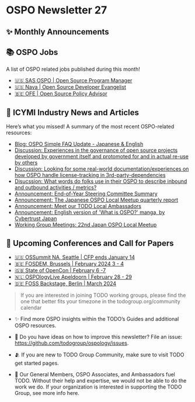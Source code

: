 # OSPO Newsletter 27

## ✨ Monthly Announcements 


## 📚 OSPO Jobs

A list of OSPO related jobs published during this month!

- [🇺🇸 SAS OSPO | Open Source Program Manager](https://careers-sas.icims.com/jobs/34465/open-source-program-manager/job?mobile=false&width=982&height=500&bga=true&needsRedirect=false&jan1offset=-300&jun1offset=-240)
- [🇺🇸 Nava | Open Source Developer Evangelist](https://jobs.lever.co/nava/d2505625-e72c-4fdc-bcf9-d0ba1218859c)
- [🇧🇪 OFE | Open Source Policy Advisor](https://openforumeurope.org/join-the-ofe-team-as-a-policy-advisor/)

  
## 📌 ICYMI Industry News and Articles

Here’s what you missed! A summary of the most recent OSPO-related resources:
- [Blog: OSPO Simple FAQ Update - Japanese & English](https://qiita.com/owada-k/items/017d1b98d0e437766bd0)
- [Discussion: Experiences in the governance of open source projects developed by government itself and protomoted for and in actual re-use by others](https://github.com/todogroup/ospology/discussions/390)
- [Discussion: Looking for some real-world documentation/experiences on how OSPO handle license-tracking in 3rd-party-dependencies](https://github.com/todogroup/ospology/discussions/389)
- [Disucssion: What words do folks use in their OSPO to describe inbound and outbound activities / metrics?](https://github.com/todogroup/ospology/discussions/388)
- [Announcement: End-of-Year Steering Committee Summary](https://todogroup.org/blog/end-of-year-sc-review/)
- [Announcement: The Japanese OSPO Local Meetup quarterly report](https://github.com/todogroup/ospology/discussions/382)
- [Announcement: Meet our TODO Local Ambassadors](https://todogroup.org/community/ambassadors/)
- [Announcement: English version of 'What is OSPO?' manga, by Cybertrust Japan](https://twitter.com/miraclelinux/status/1732288763252838597)
- [Working Group Meetings: 22nd Japan OSPO Local Meetup](https://community.linuxfoundation.org/events/details/lfhq-ospo-local-meetup-japan-japanese-speaking-presents-22nd-japan-ospo-local-meetup-supported-by-todo-group-and-openchain-japan-wg/)


## 📎 Upcoming Conferences and Call for Papers

* [🇺🇸 OSSummit NA, Seattle | CFP ends January 14](https://events.linuxfoundation.org/open-source-summit-north-america/program/cfp/)
* [🇧🇪 FOSDEM, Brussels | February 2024 3 - 4 ](https://fosdem.org/2024/)
* [🇬🇧 State of OpenCon | February 6 -7](https://stateofopencon.com/)
* [🇳🇱 OSPOlogyLive Apeldoorn | February 28 - 29](https://community.linuxfoundation.org/events/details/lfhq-ospology-european-chapter-presents-ospologylive-apeldoorn/)
* [🇩🇪 FOSS Backstage, Berlin | March 2024 ](https://24.foss-backstage.de/)

> If you are interested in joining TODO working groups, please find the one that better fits your timezone in the todogroup.org/community calendar

* ✨ Find more OSPO insights within the TODO’s Guides and additional OSPO resources.

* 🧐 Do you have ideas on how to improve this newsletter? File an issue: https://github.com/todogroup/ospology/issues.

* 🫂 If you are new to TODO Group Community, make sure to visit TODO get started pages.

* 💚 Our General Members, OSPO Associates, and Ambassadors fuel TODO. Without their help and expertise, we would not be able to do the work we do. If your organization is interested in supporting the TODO Group, see more info here.
